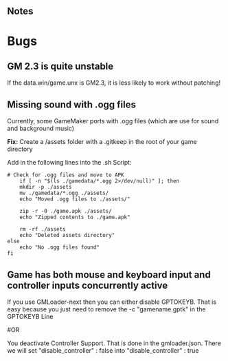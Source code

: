 ## Notes

# Bugs

## GM 2.3 is quite unstable
If the data.win/game.unx is GM2.3, it is less likely to work without patching!

## Missing sound with .ogg files 

Currently, some GameMaker ports with .ogg files (which are use for sound and background music)

**Fix:**
Create a /assets folder with a .gitkeep in the root of your game directory

Add in the following lines into the .sh Script:

	# Check for .ogg files and move to APK
    	if [ -n "$(ls ./gamedata/*.ogg 2>/dev/null)" ]; then
        mkdir -p ./assets
        mv ./gamedata/*.ogg ./assets/
        echo "Moved .ogg files to ./assets/"

        zip -r -0 ./game.apk ./assets/
        echo "Zipped contents to ./game.apk"

        rm -rf ./assets
        echo "Deleted assets directory"
    else
        echo "No .ogg files found"
    fi

## Game has both mouse and keyboard input and controller inputs concurrently active

If you use GMLoader-next then you can either disable GPTOKEYB. That is easy because you just need to remove the -c "gamename.gptk" in the GPTOKEYB Line

#OR

You deactivate Controller Support. That is done in the gmloader.json. There we will set "disable_controller" : false into  "disable_controller" : true



